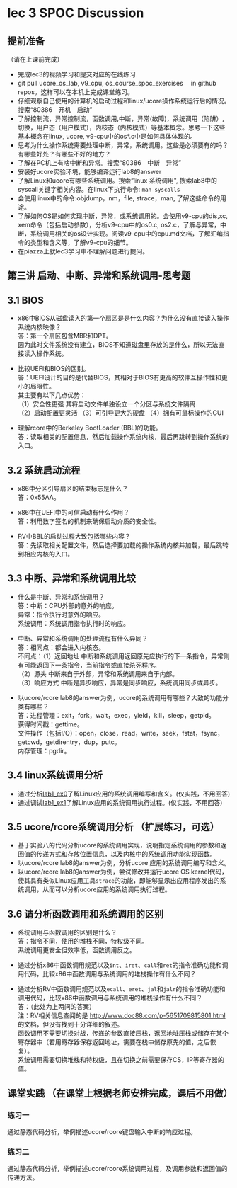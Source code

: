 # lec 3 SPOC Discussion

## **提前准备**
（请在上课前完成）


 - 完成lec3的视频学习和提交对应的在线练习
 - git pull ucore_os_lab, v9_cpu, os_course_spoc_exercises  　in github repos。这样可以在本机上完成课堂练习。
 - 仔细观察自己使用的计算机的启动过程和linux/ucore操作系统运行后的情况。搜索“80386　开机　启动”
 - 了解控制流，异常控制流，函数调用,中断，异常(故障)，系统调用（陷阱）,切换，用户态（用户模式），内核态（内核模式）等基本概念。思考一下这些基本概念在linux, ucore, v9-cpu中的os*.c中是如何具体体现的。
 - 思考为什么操作系统需要处理中断，异常，系统调用。这些是必须要有的吗？有哪些好处？有哪些不好的地方？
 - 了解在PC机上有啥中断和异常。搜索“80386　中断　异常”
 - 安装好ucore实验环境，能够编译运行lab8的answer
 - 了解Linux和ucore有哪些系统调用。搜索“linux 系统调用", 搜索lab8中的syscall关键字相关内容。在linux下执行命令: ```man syscalls```
 - 会使用linux中的命令:objdump，nm，file, strace，man, 了解这些命令的用途。
 - 了解如何OS是如何实现中断，异常，或系统调用的。会使用v9-cpu的dis,xc, xem命令（包括启动参数），分析v9-cpu中的os0.c, os2.c，了解与异常，中断，系统调用相关的os设计实现。阅读v9-cpu中的cpu.md文档，了解汇编指令的类型和含义等，了解v9-cpu的细节。
 - 在piazza上就lec3学习中不理解问题进行提问。

## 第三讲 启动、中断、异常和系统调用-思考题

## 3.1 BIOS
-  x86中BIOS从磁盘读入的第一个扇区是是什么内容？为什么没有直接读入操作系统内核映像？  
答：第一个扇区包含MBR和DPT。   
因为此时文件系统没有建立，BIOS不知道磁盘里存放的是什么，所以无法直接读入操作系统。  

- 比较UEFI和BIOS的区别。  
答：UEFI设计的目的是代替BIOS，其相对于BIOS有更高的软件互操作性和更小的局限性。  
其主要有以下几点优势：  
（1）安全性更强 其将启动文件单独设立一个分区与系统文件隔离  
（2）启动配置更灵活
（3）可引导更大的硬盘
（4）拥有可鼠标操作的GUI


- 理解rcore中的Berkeley BootLoader (BBL)的功能。  
答：读取相关的配置信息，然后加载操作系统内核，最后再跳转到操作系统的入口。

## 3.2 系统启动流程

- x86中分区引导扇区的结束标志是什么？  
答：0x55AA。  

- x86中在UEFI中的可信启动有什么作用？  
答：利用数字签名的机制来确保启动介质的安全性。  

- RV中BBL的启动过程大致包括哪些内容？  
答：先读取相关配置文件，然后选择要加载的操作系统内核并加载，最后跳转到相应内核的入口。
## 3.3 中断、异常和系统调用比较
- 什么是中断、异常和系统调用？  
答：中断：CPU外部的意外的响应。  
异常：指令执行时意外的响应。  
系统调用：系统调用指令执行时的响应。 

-  中断、异常和系统调用的处理流程有什么异同？  
答：相同点：都会进入内核态。  
不同点：（1）返回地址 中断和系统调用返回原先应执行的下一条指令，异常则有可能返回下一条指令，当前指令或直接杀死程序。  
（2）源头 中断来自于外部，异常和系统调用来自于内部。  
（3）响应方式 中断是异步响应，异常是同步响应，系统调用同步或异步。  

- 以ucore/rcore lab8的answer为例，ucore的系统调用有哪些？大致的功能分类有哪些？  
答：进程管理：exit，fork，wait，exec，yield，kill，sleep，getpid。  
获得时间戳：gettime。   
文件操作（包括I/O）：open，close，read，write，seek，fstat，fsync，getcwd，getdirentry，dup，putc。  
内存管理：pgdir。  

## 3.4 linux系统调用分析
- 通过分析[lab1_ex0](https://github.com/chyyuu/ucore_lab/blob/master/related_info/lab1/lab1-ex0.md)了解Linux应用的系统调用编写和含义。(仅实践，不用回答)
- 通过调试[lab1_ex1](https://github.com/chyyuu/ucore_lab/blob/master/related_info/lab1/lab1-ex1.md)了解Linux应用的系统调用执行过程。(仅实践，不用回答)


## 3.5 ucore/rcore系统调用分析 （扩展练习，可选）
-  基于实验八的代码分析ucore的系统调用实现，说明指定系统调用的参数和返回值的传递方式和存放位置信息，以及内核中的系统调用功能实现函数。
- 以ucore/rcore lab8的answer为例，分析ucore 应用的系统调用编写和含义。
- 以ucore/rcore lab8的answer为例，尝试修改并运行ucore OS kernel代码，使其具有类似Linux应用工具`strace`的功能，即能够显示出应用程序发出的系统调用，从而可以分析ucore应用的系统调用执行过程。

 
## 3.6 请分析函数调用和系统调用的区别
- 系统调用与函数调用的区别是什么？  
答：指令不同，使用的堆栈不同，特权级不同。  
系统调用更安全但效率低，函数调用反之。    
  
- 通过分析x86中函数调用规范以及`int`、`iret`、`call`和`ret`的指令准确功能和调用代码，比较x86中函数调用与系统调用的堆栈操作有什么不同？
- 通过分析RV中函数调用规范以及`ecall`、`eret`、`jal`和`jalr`的指令准确功能和调用代码，比较x86中函数调用与系统调用的堆栈操作有什么不同？  
答：（此处为上两问的答案）  
注：RV相关信息查阅的是 http://www.doc88.com/p-5651709815801.html 的文档，但没有找到十分详细的叙述。  
函数调用不需要切换对战，传递的参数直接压栈，返回地址压栈或储存在某个寄存器中（若用寄存器保存返回地址，需要在栈中储存原先的值，之后恢复）。  
系统调用需要切换堆栈和特权级，且在切换之前需要保存CS，IP等寄存器的值。



## 课堂实践 （在课堂上根据老师安排完成，课后不用做）
### 练习一
通过静态代码分析，举例描述ucore/rcore键盘输入中断的响应过程。

### 练习二
通过静态代码分析，举例描述ucore/rcore系统调用过程，及调用参数和返回值的传递方法。

